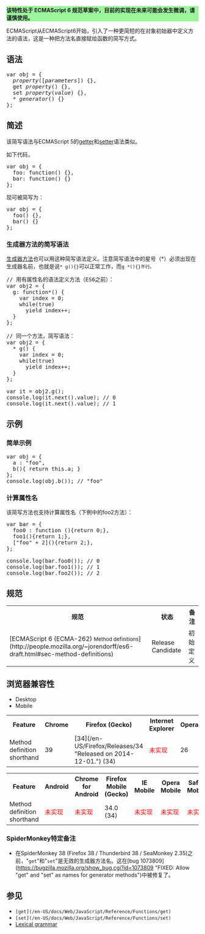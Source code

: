 <div>

<div class="overheadIndicator" style="background: #9CF49C;">

**该特性处于 ECMAScript 6 规范草案中，目前的实现在未来可能会发生微调，请谨慎使用。**

</div>

</div>

ECMAScript从ECMAScript6开始，引入了一种更简短的在对象初始器中定义方法的语法，这是一种把方法名直接赋给函数的简写方式。

## 语法

<pre class="brush: js">var obj = {
  <var>property</var>([<var>parameters</var>]) {},
  get <var>property</var>() {},
  set <var>property</var>(<var>value</var>) {},
  * <var>generator</var>() {}
};
</pre>

## 简述

该简写语法与ECMAScript 5的[getter](/en-US/docs/Web/JavaScript/Reference/Functions/get)和[setter](/en-US/docs/Web/JavaScript/Reference/Functions/set)语法类似。

如下代码，

<pre class="brush: js">var obj = {
  foo: function() {},
  bar: function() {}
};</pre>

现可被简写为：

<pre class="brush: js">var obj = {
  foo() {},
  bar() {}
};</pre>

### 生成器方法的简写语法

[生成器方法](/en-US/docs/Web/JavaScript/Reference/Statements/function*)也可以用这种简写语法定义。注意简写语法中的星号（*）必须出现在生成器名前，也就是说`* g(){}`可以正常工作，而`g *(){}不行。`

<pre class="brush: js;highlight[12]">// 用有属性名的语法定义方法（ES6之前）：
var obj2 = {
  g: function*() {
    var index = 0;
    while(true)
      yield index++;
  }
};

// 同一个方法，简写语法：
var obj2 = { 
  * g() {
    var index = 0;
    while(true)
      yield index++;
  }
};

var it = obj2.g();
console.log(it.next().value); // 0
console.log(it.next().value); // 1</pre>

## 示例

### 简单示例

<pre class="brush: js;highlight[3]">var obj = {
  a : "foo",
  b(){ return this.a; }
};
console.log(obj.b()); // "foo"
</pre>

### 计算属性名

该简写方法也支持计算属性名（下例中的foo2方法）：

<pre class="brush: js;highlight[4]">var bar = {
  foo0 : function (){return 0;},
  foo1(){return 1;},
  ["foo" + 2](){return 2;},
};

console.log(bar.foo0()); // 0
console.log(bar.foo1()); // 1
console.log(bar.foo2()); // 2</pre>

## 规范

<table class="standard-table">

<tbody>

<tr>

<th scope="col">规范</th>

<th scope="col">状态</th>

<th scope="col">备注</th>

</tr>

<tr>

<td>[ECMAScript 6 (ECMA-262)  
<small lang="zh-CN">Method definitions</small>](http://people.mozilla.org/~jorendorff/es6-draft.html#sec-method-definitions)</td>

<td><span class="spec-RC">Release Candidate</span></td>

<td>初始定义</td>

</tr>

</tbody>

</table>

## 浏览器兼容性

<div>

<div class="htab"><a id="AutoCompatibilityTable" name="AutoCompatibilityTable"></a>

*   <a>Desktop</a>
*   <a>Mobile</a>

</div>

</div>

<div id="compat-desktop">

<table class="compat-table">

<tbody>

<tr>

<th>Feature</th>

<th>Chrome</th>

<th>Firefox (Gecko)</th>

<th>Internet Explorer</th>

<th>Opera</th>

<th>Safari</th>

</tr>

<tr>

<td>Method definition shorthand</td>

<td>39</td>

<td>[34](/en-US/Firefox/Releases/34 "Released on 2014-12-01.") (34)</td>

<td><span style="color: #f00;">未实现</span></td>

<td>26</td>

<td><span style="color: #f00;">未实现</span></td>

</tr>

</tbody>

</table>

</div>

<div id="compat-mobile">

<table class="compat-table">

<tbody>

<tr>

<th>Feature</th>

<th>Android</th>

<th>Chrome for Android</th>

<th>Firefox Mobile (Gecko)</th>

<th>IE Mobile</th>

<th>Opera Mobile</th>

<th>Safari Mobile</th>

</tr>

<tr>

<td>Method definition shorthand</td>

<td><span style="color: #f00;">未实现</span></td>

<td><span style="color: #f00;">未实现</span></td>

<td>34.0 (34)</td>

<td><span style="color: #f00;">未实现</span></td>

<td><span style="color: #f00;">未实现</span></td>

<td><span style="color: #f00;">未实现</span></td>

</tr>

</tbody>

</table>

</div>

### SpiderMonkey特定备注

*   在SpiderMonkey 38 (Firefox 38 / Thunderbird 38 / SeaMonkey 2.35)之前，"`get`"和"`set`"是无效的生成器方法名。这在[bug 1073809](https://bugzilla.mozilla.org/show_bug.cgi?id=1073809 "FIXED: Allow "get" and "set" as names for generator methods")中被修复了。

## 参见

*   `[get](/en-US/docs/Web/JavaScript/Reference/Functions/get)`
*   `[set](/en-US/docs/Web/JavaScript/Reference/Functions/set)`
*   [Lexical grammar](/en-US/docs/Web/JavaScript/Reference/Lexical_grammar)